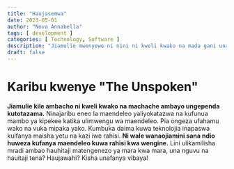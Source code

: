 ```yaml
---
title: "Haujasemwa"
date: 2023-05-01
author: "Nova Annabella"
tags: [ development ]
categories: [ Technology, Software ]
description: "Jiamulie mwenyewe ni nini ni kweli kwako na mada gani unapendelea kuacha kutazama"
draft: false
---
```



# Karibu kwenye "The Unspoken"

**Jiamulie kile ambacho ni kweli kwako na machache ambayo ungependa kutotazama.** Ninajaribu eneo la maendeleo
yaliyokatazwa na kufunua mambo ya kipekee katika ulimwengu wa maendeleo. Pia ongeza ufahamu wako na vuka mipaka yako.
Kumbuka daima kuwa teknolojia inapaswa kuifanya maisha yetu na kazi iwe rahisi. **Ni wale wanaojiamini sana ndio huweza
kufanya maendeleo kuwa rahisi kwa wengine.** Lini ulikamilisha mradi ambao hauhitaji matengenezo ya mara kwa mara, una
nguvu na hauitaji tena? Haujawahi? Kisha unafanya vibaya!
